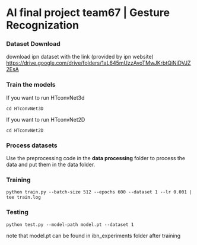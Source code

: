 # AI final project team67 | Gesture Recognization
### **Dataset Download**  
download ipn dataset with the link (provided by ipn website) https://drive.google.com/drive/folders/1aL645mUzzAvoTMwJKrbtQiNiDVJZ2EsA

### **Train the models**  
If you want to run HTconvNet3d 
```
cd HTconvNet3D
```

If you want to run HTconvNet2D 
```
cd HTconvNet2D
```

### **Process datasets**  
Use the preprocessing code in the **data processing** folder to process the data and put them in the data folder.

### **Training**  
```
python train.py --batch-size 512 --epochs 600 --dataset 1 --lr 0.001 | tee train.log
```

### **Testing**
```
python test.py --model-path model.pt --dataset 1
```
note that model.pt can be found in ibn_experiments folder after training
